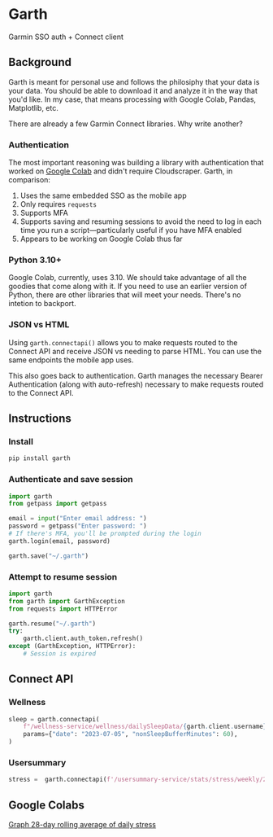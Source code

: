 # Garth

Garmin SSO auth + Connect client

## Background

Garth is meant for personal use and follows the philosiphy that your data is
your data. You should be able to download it and analyze it in the way that
you'd like. In my case, that means processing with Google Colab, Pandas,
Matplotlib, etc.

There are already a few Garmin Connect libraries. Why write another?

### Authentication

The most important reasoning was building a library with authentication that
worked on [Google Colab](https://colab.research.google.com/) and didn't require
Cloudscraper. Garth, in comparison:

1. Uses the same embedded SSO as the mobile app
1. Only requires `requests`
1. Supports MFA
1. Supports saving and resuming sessions to avoid the need to log in each time
you run a script—particularly useful if you have MFA enabled
1. Appears to be working on Google Colab thus far

### Python 3.10+

Google Colab, currently, uses 3.10. We should take advantage of all the goodies
that come along with it. If you need to use an earlier version of Python, there
are other libraries that will meet your needs. There's no intetion to backport.

### JSON vs HTML

Using `garth.connectapi()` allows you to make requests routed to the Connect API
and receive JSON vs needing to parse HTML. You can use the same endpoints the
mobile app uses.

This also goes back to authentication. Garth manages the necessary Bearer
Authentication (along with auto-refresh) necessary to make requests routed to
the Connect API.

## Instructions

### Install

```bash
pip install garth
```

### Authenticate and save session

```python
import garth
from getpass import getpass

email = input("Enter email address: ")
password = getpass("Enter password: ")
# If there's MFA, you'll be prompted during the login
garth.login(email, password)

garth.save("~/.garth")
```

### Attempt to resume session

```python
import garth
from garth import GarthException
from requests import HTTPError

garth.resume("~/.garth")
try:
    garth.client.auth_token.refresh()
except (GarthException, HTTPError):
    # Session is expired
```

## Connect API

### Wellness

```python
sleep = garth.connectapi(
    f"/wellness-service/wellness/dailySleepData/{garth.client.username}",
    params={"date": "2023-07-05", "nonSleepBufferMinutes": 60),
)
```

### Usersummary

```python
stress =  garth.connectapi(f'/usersummary-service/stats/stress/weekly/2023-07-05/52'):
```

## Google Colabs

[Graph 28-day rolling average of daily stress](https://colab.research.google.com/github/matin/garth/blob/main/colabs/stress.ipynb)
